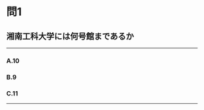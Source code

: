# 問1
## 湘南工科大学には何号館まであるか

---

### A.10
### B.9
### C.11

<p id=answer style="Display:none;"></p>

---
